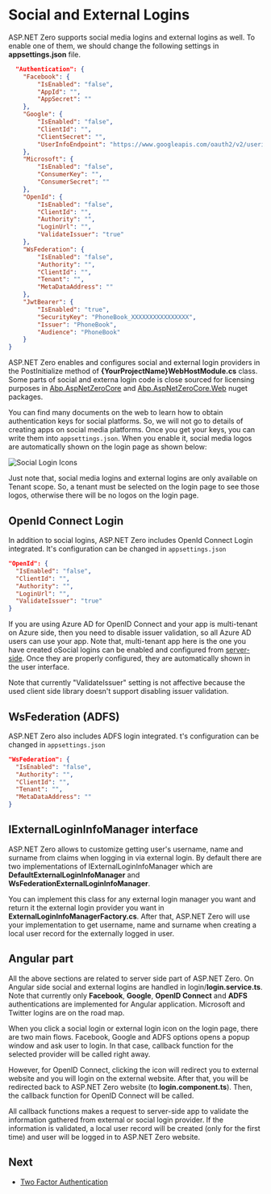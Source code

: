 # Social and External Logins

ASP.NET Zero supports social media logins and external logins as well. To enable one of them, we should change the following settings in **appsettings.json** file.

```json
  "Authentication": {
    "Facebook": {
        "IsEnabled": "false",
        "AppId": "",
        "AppSecret": ""
    },
    "Google": {
        "IsEnabled": "false",
        "ClientId": "",
        "ClientSecret": "",
        "UserInfoEndpoint": "https://www.googleapis.com/oauth2/v2/userinfo"
    },
    "Microsoft": {
        "IsEnabled": "false",
        "ConsumerKey": "",
        "ConsumerSecret": ""
    },
    "OpenId": {
        "IsEnabled": "false",
        "ClientId": "",
        "Authority": "",
        "LoginUrl": "",
        "ValidateIssuer": "true"
    },
    "WsFederation": {
        "IsEnabled": "false",
        "Authority": "",
        "ClientId": "",
        "Tenant": "",
        "MetaDataAddress": ""
    },
    "JwtBearer": {
        "IsEnabled": "true",
        "SecurityKey": "PhoneBook_XXXXXXXXXXXXXXXX",
        "Issuer": "PhoneBook",
        "Audience": "PhoneBook"
    }
}
```

ASP.NET Zero enables and configures social and external login providers in the PostInitialize method of **{YourProjectName}WebHostModule.cs** class. Some parts of social and externa login code is close sourced for licensing purposes in [Abp.AspNetZeroCore](https://www.nuget.org/packages/Abp.AspNetZeroCore) and [Abp.AspNetZeroCore.Web](https://www.nuget.org/packages/Abp.AspNetZeroCore.Web) nuget packages.

You can find many documents on the web to learn how to obtain authentication keys for social platforms. So, we will not go to details of creating apps on social media platforms. Once you get your keys, you can write
them into `appsettings.json`. When you enable it, social media logos are automatically shown on the login page as shown below:

<img src="D:/Github/documents/docs/en/images/social-login-logos-3.png" alt="Social Login Icons" class="img-thumbnail" />

Just note that, social media logins and external logins are only available on Tenant scope. So, a tenant must be selected on the login page to see those logos, otherwise there will be no logos on the login page.

## OpenId Connect Login

In addition to social logins, ASP.NET Zero includes OpenId Connect Login integrated. It's configuration can be changed in `appsettings.json`

```json
"OpenId": {
  "IsEnabled": "false",
  "ClientId": "",
  "Authority": "",
  "LoginUrl": "",
  "ValidateIssuer": "true"
}
```

If you are using Azure AD for OpenID Connect and your app is multi-tenant on Azure side, then you need to disable issuer validation, so all Azure AD users can use your app. Note that, multi-tenant app here is the one you have created oSocial logins can be enabled and configured from [server-side](Features-Mvc-Core-Social-Logins). Once they are properly configured, they are  automatically shown in the user interface. 

Note that currently "ValidateIssuer" setting is not affective because the used client side library doesn't support disabling issuer validation.

## WsFederation (ADFS)

ASP.NET Zero also includes ADFS login integrated. t's configuration can be changed in `appsettings.json`

```json
"WsFederation": {
  "IsEnabled": "false",
  "Authority": "",
  "ClientId": "",
  "Tenant": "",
  "MetaDataAddress": ""
}
```

## IExternalLoginInfoManager interface

ASP.NET Zero allows to customize getting user's username, name and surname from claims when logging in via external login. By default there are two implementations of IExternalLoginInfoManager which are **DefaultExternalLoginInfoManager** and **WsFederationExternalLoginInfoManager**.

You can implement this class for any external login manager you want and return it the external login provider you want in **ExternalLoginInfoManagerFactory.cs**. After that, ASP.NET Zero will use your implementation to get username, name and surname when creating a local user record for the externally logged in user.

## Angular part

All the above sections are related to server side part of ASP.NET Zero. On Angular side social and external logins are handled in login/**login.service.ts**. Note that currently only **Facebook**, **Google**, **OpenID Connect** and **ADFS** authentications are implemented for Angular application. Microsoft and Twitter logins are on the road map.

When you click a social login or external login icon on the login page, there are two main flows. Facebook, Google and ADFS options opens a popup window and ask user to login. In that case, callback function for the selected provider will be called right away. 

However, for OpenID Connect, clicking the icon will redirect you to external website and you will login on the external website. After that, you will be redirected back to ASP.NET Zero website (to **login.component.ts**). Then, the callback function for OpenID Connect will be called.

All callback functions makes a request to server-side app to validate the information gathered from external or social login provider. If the information is validated, a local user record will be created (only for the first time) and user will be logged in to ASP.NET Zero website.

## Next

- [Two Factor Authentication](Features-Angular-Two-Factor-Authentication)

